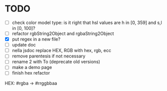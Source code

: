 # TODO

- [ ] check color model type: is it right that hsl values are h in [0, 359] and s,l in [0, 100]?
- [ ] refactor rgbString2Object and rgbaString2Object
- [x] put regex in a new file?
- [ ] update doc
- [ ] nella jsdoc replace HEX, RGB with hex, rgb, ecc
- [ ] remove parentesis if not necessary
- [ ] rename 2 with To (deprecate old versions)
- [ ] make a demo page
- [ ] finish hex refactor

HEX: #rgba -> #rrggbbaa
